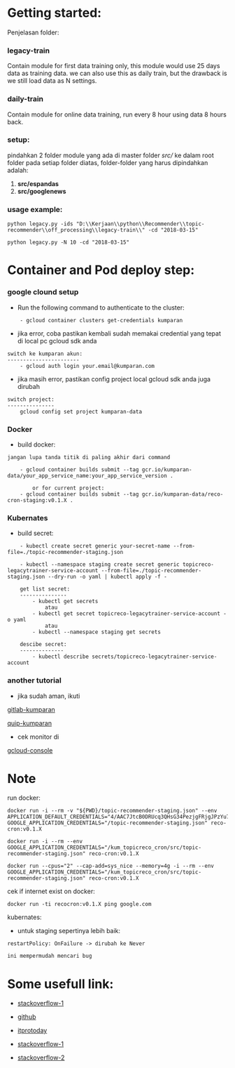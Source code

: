 # Getting started:
Penjelasan folder:

### legacy-train
Contain module for first data training only, this module would use 25 days data as training data.
we can also use this as daily train, but the drawback is we still load data as N settings.


### daily-train
Contain module for online data training, run every 8 hour using data 8 hours back.


### setup:
pindahkan 2 folder module yang ada di master folder *src/* ke dalam root folder pada setiap folder diatas, folder-folder yang harus dipindahkan adalah:
1. **src/espandas**
2. **src/googlenews**

### usage example:
```
python legacy.py -ids "D:\\Kerjaan\\python\\Recommender\\topic-recommender\\off_processing\\legacy-train\\" -cd "2018-03-15"

python legacy.py -N 10 -cd "2018-03-15"
```

# Container and Pod deploy step:
### google clound setup
* Run the following command to authenticate to the cluster:

```
    - gcloud container clusters get-credentials kumparan
```

* jika error, coba pastikan kembali sudah memakai credential yang tepat di local pc gcloud sdk anda

```
switch ke kumparan akun:
-----------------------
    - gcloud auth login your.email@kumparan.com
```

* jika masih error, pastikan config project local gcloud sdk anda juga dirubah

```
switch project:
---------------
    gcloud config set project kumparan-data
```

### Docker
* build docker:

```
jangan lupa tanda titik di paling akhir dari command

    - gcloud container builds submit --tag gcr.io/kumparan-data/your_app_service_name:your_app_service_version .

        or for current project:
    - gcloud container builds submit --tag gcr.io/kumparan-data/reco-cron-staging:v0.1.X .
```

### Kubernates 
* build secret:
```
    - kubectl create secret generic your-secret-name --from-file=./topic-recommender-staging.json

    - kubectl --namespace staging create secret generic topicreco-legacytrainer-service-account --from-file=./topic-recommender-staging.json --dry-run -o yaml | kubectl apply -f -

    get list secret:
    ---------------
        - kubectl get secrets
            atau
        - kubectl get secret topicreco-legacytrainer-service-account -o yaml
            atau
        - kubectl --namespace staging get secrets

    descibe secret:
    --------------
        - kubectl describe secrets/topicreco-legacytrainer-service-account
```

### another tutorial
* jika sudah aman, ikuti

[gitlab-kumparan](https://gitlab.kumparan.com/data/k8s-tutorial/blob/master/README.md "gitlab-kumparan")

[quip-kumparan](https://kumparan.quip.com/yI4tAJ3VyoaO "quip-kumparan")

* cek monitor di

[gcloud-console](https://console.cloud.google.com/kubernetes/workload "gcloud-console")

# Note
run docker:

```
docker run -i --rm -v "${PWD}/topic-recommender-staging.json" --env APPLICATION_DEFAULT_CREDENTIALS="4/AAC7JtcB0DRUcq3QHsG34PezjgFRjgJPzYu7q5ywLlFZTH8PfUPzuWo" GOOGLE_APPLICATION_CREDENTIALS="/topic-recommender-staging.json" reco-cron:v0.1.X

docker run -i --rm --env GOOGLE_APPLICATION_CREDENTIALS="/kum_topicreco_cron/src/topic-recommender-staging.json" reco-cron:v0.1.X

docker run --cpus="2" --cap-add=sys_nice --memory=4g -i --rm --env GOOGLE_APPLICATION_CREDENTIALS="/kum_topicreco_cron/src/topic-recommender-staging.json" reco-cron:v0.1.X
```

cek if internet exist on docker:
```
docker run -ti recocron:v0.1.X ping google.com
```

kubernates:

* untuk staging sepertinya lebih baik:
```
restartPolicy: OnFailure -> dirubah ke Never

ini mempermudah mencari bug
```

# Some usefull link:
* [stackoverflow-1](https://stackoverflow.com/questions/45697327/load-large-data-from-bigquery-to-python)

* [github](https://github.com/GoogleCloudPlatform/nodejs-docs-samples/issues/117 "github")

* [itprotoday](http://www.itprotoday.com/management-mobility/powershell-one-liner-getting-local-environment-variables "itprotoday")

* [stackoverflow-1](https://stackoverflow.com/questions/39978077/gcloud-exceptions-forbidden-403-missing-or-insufficient-permissions "stackoverflow-1")

* [stackoverflow-2](https://stackoverflow.com/questions/47671717/google-api-core-exceptions-forbidden-403-missing-or-insufficient-permissions "stackoverflow-2")